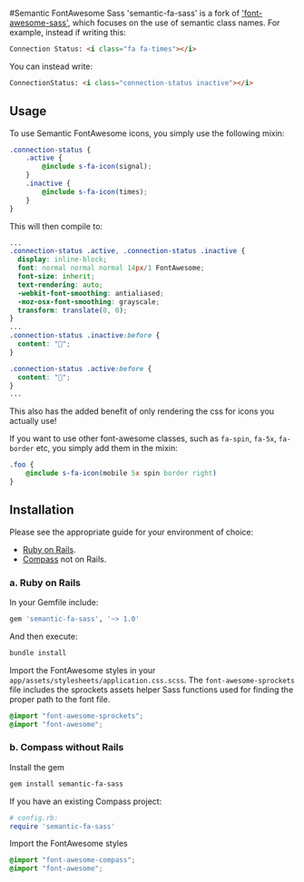 #Semantic FontAwesome Sass
'semantic-fa-sass' is a fork of ['font-awesome-sass'](https://github.com/FortAwesome/font-awesome-sass), which focuses on the use of semantic class names. For example, instead if writing this:

```html
Connection Status: <i class="fa fa-times"></i>
```

You can instead write:

```html
ConnectionStatus: <i class="connection-status inactive"></i>
```

## Usage

To use Semantic FontAwesome icons, you simply use the following mixin:

```scss
.connection-status {
    .active {
        @include s-fa-icon(signal);
    }
    .inactive {
        @include s-fa-icon(times);
    }
}
```

This will then compile to:

```scss
...
.connection-status .active, .connection-status .inactive {
  display: inline-block;
  font: normal normal normal 14px/1 FontAwesome;
  font-size: inherit;
  text-rendering: auto;
  -webkit-font-smoothing: antialiased;
  -moz-osx-font-smoothing: grayscale;
  transform: translate(0, 0);
}
...
.connection-status .inactive:before {
  content: "";
}

.connection-status .active:before {
  content: "";
}
...
```

This also has the added benefit of only rendering the css for icons you actually use!

If you want to use other font-awesome classes, such as `fa-spin`, `fa-5x`, `fa-border` etc, you simply add them in the mixin:

```scss
.foo {
    @include s-fa-icon(mobile 5x spin border right)
}
```

## Installation

Please see the appropriate guide for your environment of choice:

* [Ruby on Rails](#a-ruby-on-rails).
* [Compass](#b-compass-without-rails) not on Rails.

### a. Ruby on Rails

In your Gemfile include:

```ruby
gem 'semantic-fa-sass', '~> 1.0'
```

And then execute:

```sh
bundle install
```

Import the FontAwesome styles in your `app/assets/stylesheets/application.css.scss`. The `font-awesome-sprockets` file
includes the sprockets assets helper Sass functions used for finding the proper path to the font file.

```scss
@import "font-awesome-sprockets";
@import "font-awesome";
```


### b. Compass without Rails

Install the gem

```sh
gem install semantic-fa-sass
```

If you have an existing Compass project:

```ruby
# config.rb:
require 'semantic-fa-sass'
```

Import the FontAwesome styles

```scss
@import "font-awesome-compass";
@import "font-awesome";
```
